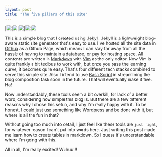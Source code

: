 ```yaml
---
layout: post
title: "The five pillars of this site"
---
```


|![](https://upload.wikimedia.org/wikipedia/commons/thumb/9/95/Font_Awesome_5_brands_github.svg/54px-Font_Awesome_5_brands_github.svg.png)|![](https://upload.wikimedia.org/wikipedia/commons/thumb/4/48/Markdown-mark.svg/64px-Markdown-mark.svg.png)|![](https://upload.wikimedia.org/wikipedia/commons/thumb/4/42/Jekyll_%28software%29_Logo.png/220px-Jekyll_%28software%29_Logo.png)|![](https://upload.wikimedia.org/wikipedia/commons/thumb/8/82/Gnu-bash-logo.svg/152px-Gnu-bash-logo.svg.png)|![](https://upload.wikimedia.org/wikipedia/commons/thumb/9/9f/Vimlogo.svg/64px-Vimlogo.svg.png)


This is a simple blog that I created using [Jekyll](https://jekyllrb.com). Jekyll is a lightweight blog-aware static site generator that's easy to use. I've hosted all the site data in [Github](https://github.com) as a Github Page, which means I can stay far away from all the hassle of having to maintain a database, or pay for hosting space. All contents are written in [Markdown](https://daringfireball.net/projects/markdown/syntax) with [Vim](https://www.vim.org) as the only editor. Now Vim is quite frankly a bit tedious to work with, but once you pass the learning curve, it becomes quite easy. That's four different tech stacks combined to serve this simple site. Also I intend to use [Bash Script](https://www.gnu.org/software/bash) in streamlining the blog composition task soon in the future. That will eventually make it five. Ha!
  
Now understandably, these tools seem a bit overkill, for lack of a better word, considering how simple this blog is. But there are a few different reasons why I chose this setup, and why I'm really happy with it. To be honest, I could just use something like Wordpress and be done with it, but where is all the fun in that? 

 Without going too much into detail, I just feel like these tools are `just right`, for whatever reason I can't put into words here. Just writing this post made me learn how to create tables in markdown. So I guess it's understandable where I'm going with this.

All in all, I'm really excited!
Wuhuu!!! 
